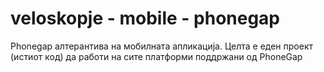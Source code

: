 veloskopje - mobile - phonegap
====================
Phonegap алтерантива на мобилната апликација. Целта е
еден проект (истиот код) да работи на сите платформи поддржани од PhoneGap

